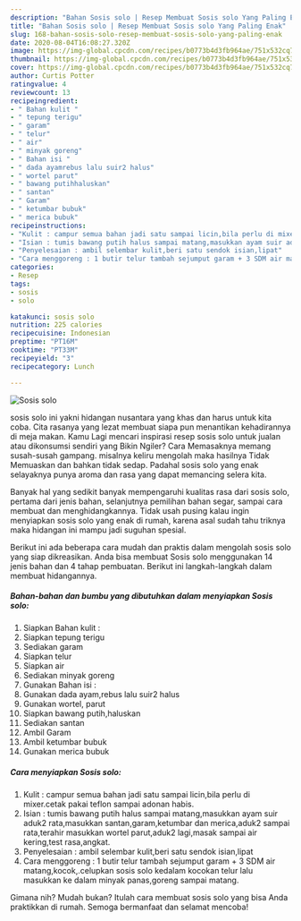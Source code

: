 ```yaml
---
description: "Bahan Sosis solo | Resep Membuat Sosis solo Yang Paling Enak"
title: "Bahan Sosis solo | Resep Membuat Sosis solo Yang Paling Enak"
slug: 168-bahan-sosis-solo-resep-membuat-sosis-solo-yang-paling-enak
date: 2020-08-04T16:08:27.320Z
image: https://img-global.cpcdn.com/recipes/b0773b4d3fb964ae/751x532cq70/sosis-solo-foto-resep-utama.jpg
thumbnail: https://img-global.cpcdn.com/recipes/b0773b4d3fb964ae/751x532cq70/sosis-solo-foto-resep-utama.jpg
cover: https://img-global.cpcdn.com/recipes/b0773b4d3fb964ae/751x532cq70/sosis-solo-foto-resep-utama.jpg
author: Curtis Potter
ratingvalue: 4
reviewcount: 13
recipeingredient:
- " Bahan kulit "
- " tepung terigu"
- " garam"
- " telur"
- " air"
- " minyak goreng"
- " Bahan isi "
- " dada ayamrebus lalu suir2 halus"
- " wortel parut"
- " bawang putihhaluskan"
- " santan"
- " Garam"
- " ketumbar bubuk"
- " merica bubuk"
recipeinstructions:
- "Kulit : campur semua bahan jadi satu sampai licin,bila perlu di mixer.cetak pakai teflon sampai adonan habis."
- "Isian : tumis bawang putih halus sampai matang,masukkan ayam suir aduk2 rata,masukkan santan,garam,ketumbar dan merica,aduk2 sampai rata,terahir masukkan wortel parut,aduk2 lagi,masak sampai air kering,test rasa,angkat."
- "Penyelesaian : ambil selembar kulit,beri satu sendok isian,lipat"
- "Cara menggoreng : 1 butir telur tambah sejumput garam + 3 SDM air matang,kocok,.celupkan sosis solo kedalam kocokan telur lalu masukkan ke dalam minyak panas,goreng sampai matang."
categories:
- Resep
tags:
- sosis
- solo

katakunci: sosis solo 
nutrition: 225 calories
recipecuisine: Indonesian
preptime: "PT16M"
cooktime: "PT33M"
recipeyield: "3"
recipecategory: Lunch

---
```



![Sosis solo](https://img-global.cpcdn.com/recipes/b0773b4d3fb964ae/751x532cq70/sosis-solo-foto-resep-utama.jpg)


sosis solo ini yakni hidangan nusantara yang khas dan harus untuk kita coba. Cita rasanya yang lezat membuat siapa pun menantikan kehadirannya di meja makan.
Kamu Lagi mencari inspirasi resep sosis solo untuk jualan atau dikonsumsi sendiri yang Bikin Ngiler? Cara Memasaknya memang susah-susah gampang. misalnya keliru mengolah maka hasilnya Tidak Memuaskan dan bahkan tidak sedap. Padahal sosis solo yang enak selayaknya punya aroma dan rasa yang dapat memancing selera kita.

Banyak hal yang sedikit banyak mempengaruhi kualitas rasa dari sosis solo, pertama dari jenis bahan, selanjutnya pemilihan bahan segar, sampai cara membuat dan menghidangkannya. Tidak usah pusing kalau ingin menyiapkan sosis solo yang enak di rumah, karena asal sudah tahu triknya maka hidangan ini mampu jadi suguhan spesial.




Berikut ini ada beberapa cara mudah dan praktis dalam mengolah sosis solo yang siap dikreasikan. Anda bisa membuat Sosis solo menggunakan 14 jenis bahan dan 4 tahap pembuatan. Berikut ini langkah-langkah dalam membuat hidangannya.

<!--inarticleads1-->

##### Bahan-bahan dan bumbu yang dibutuhkan dalam menyiapkan Sosis solo:

1. Siapkan  Bahan kulit :
1. Siapkan  tepung terigu
1. Sediakan  garam
1. Siapkan  telur
1. Siapkan  air
1. Sediakan  minyak goreng
1. Gunakan  Bahan isi :
1. Gunakan  dada ayam,rebus lalu suir2 halus
1. Gunakan  wortel, parut
1. Siapkan  bawang putih,haluskan
1. Sediakan  santan
1. Ambil  Garam
1. Ambil  ketumbar bubuk
1. Gunakan  merica bubuk




<!--inarticleads2-->

##### Cara menyiapkan Sosis solo:

1. Kulit : campur semua bahan jadi satu sampai licin,bila perlu di mixer.cetak pakai teflon sampai adonan habis.
1. Isian : tumis bawang putih halus sampai matang,masukkan ayam suir aduk2 rata,masukkan santan,garam,ketumbar dan merica,aduk2 sampai rata,terahir masukkan wortel parut,aduk2 lagi,masak sampai air kering,test rasa,angkat.
1. Penyelesaian : ambil selembar kulit,beri satu sendok isian,lipat
1. Cara menggoreng : 1 butir telur tambah sejumput garam + 3 SDM air matang,kocok,.celupkan sosis solo kedalam kocokan telur lalu masukkan ke dalam minyak panas,goreng sampai matang.




Gimana nih? Mudah bukan? Itulah cara membuat sosis solo yang bisa Anda praktikkan di rumah. Semoga bermanfaat dan selamat mencoba!
